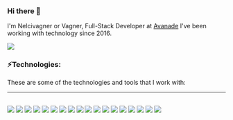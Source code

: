 ### Hi there 👋

I'm Nelcivagner or Vagner, Full-Stack Developer at <a href="https://www.linkedin.com/showcase/avanade-brasil/" target="_blank">Avanade</a> I've been working with technology since 2016.

<div>
<a href="https://www.linkedin.com/in/nelcivagner-santos/" target="_blank"><img src="https://img.shields.io/badge/LinkedIn-0077B5?style=for-the-badge&logo=linkedin&logoColor=white" target="_blank"></a>
</div>

### ⚡Technologies:
These are some of the technologies and tools that I work with:
<hr>
<br>
<div>
<a href="#" target="_blank"><img src="https://img.shields.io/badge/GitHub-100000?style=for-the-badge&logo=github&logoColor=white" target="_blank"></a>
<a href="#" target="_blank"><img src="https://img.shields.io/badge/C%23-239120?style=for-the-badge&logo=c-sharp&logoColor=white" target="_blank"></a>
<a href="#" target="_blank"><img src="https://img.shields.io/badge/.NET-5C2D91?style=for-the-badge&logo=.net&logoColor=white" target="_blank"></a>
<a href = "#"><img src="	https://img.shields.io/badge/JavaScript-F7DF1E?style=for-the-badge&logo=javascript&logoColor=black" target="_blank"></a>
<a href="#" target="_blank"><img src="https://img.shields.io/badge/Node.js-43853D?style=for-the-badge&logo=node.js&logoColor=white" target="_blank"></a>
<a href="#" target="_blank"><img src="https://img.shields.io/badge/TypeScript-007ACC?style=for-the-badge&logo=typescript&logoColor=white" target="_blank"></a>
<a href="#" target="_blank"><img src="https://img.shields.io/badge/HTML5-E34F26?style=for-the-badge&logo=html5&logoColor=white" target="_blank"></a>
<a href="#" target="_blank"><img src="https://img.shields.io/badge/CSS3-1572B6?style=for-the-badge&logo=css3&logoColor=white" target="_blank"></a>
<a href = "#"><img src="https://img.shields.io/badge/React-20232A?style=for-the-badge&logo=react&logoColor=61DAFB" target="_blank"></a>
<a href="#" target="_blank"><img src="https://img.shields.io/badge/Angular-DD0031?style=for-the-badge&logo=angular&logoColor=white" target="_blank"></a>
<a href="#" target="_blank"><img src="https://img.shields.io/badge/AngularJS-E23237?style=for-the-badge&logo=angularjs&logoColor=white" target="_blank"></a>
<a href="#" target="_blank"><img src="https://img.shields.io/badge/Bootstrap-563D7C?style=for-the-badge&logo=bootstrap&logoColor=white" target="_blank"></a>
<a href="#" target="_blank"><img src="https://img.shields.io/badge/Redux-593D88?style=for-the-badge&logo=redux&logoColor=white" target="_blank"></a>
<a href = "#"><img src="https://img.shields.io/badge/MySQL-00000F?style=for-the-badge&logo=mysql&logoColor=white" target="_blank"></a>
<a href="#" target="_blank"><img src="https://img.shields.io/badge/Microsoft_Azure-0089D6?style=for-the-badge&logo=microsoft-azure&logoColor=white" target="_blank"></a>
 <a href="#" target="_blank"><img src="https://img.shields.io/badge/Oracle-F80000?style=for-the-badge&logo=oracle&logoColor=black" target="_blank"></a>
<a href="#" target="_blank"><img src="https://img.shields.io/badge/Microsoft%20SQL%20Server-CC2927?style=for-the-badge&logo=microsoft%20sql%20server&logoColor=white" target="_blank"></a>
<a href="#" target="_blank"><img src="https://img.shields.io/badge/GIT-E44C30?style=for-the-badge&logo=git&logoColor=white" target="_blank"></a>
</div>
